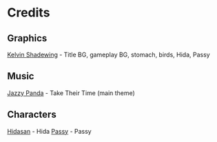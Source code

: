 # Credits

## Graphics

[Kelvin Shadewing](http://kelvinshadewing.net) - Title BG, gameplay BG, stomach, birds, Hida, Passy

## Music

[Jazzy Panda](http://furaffinity.net/user/jazzypanda) - Take Their Time (main theme)

## Characters

[Hidasan](http://furaffinity.net/user/hida) - Hida
[Passy](http://youtube.com/user/lppassy96) - Passy
